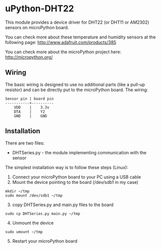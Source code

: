 uPython-DHT22
=============

This module provides a device driver for DHT22 (or DHT11 or AM2302) sensors on microPython board.

You can check more about these temperature and humidity sensors at the following page: http://www.adafruit.com/products/385

You can check more about the microPython project here: http://micropython.org/

Wiring
------

The basic wiring is designed to use no additional parts (like a pull-up resistor) and can be directly put to the microPython board.
The wiring:

```
Sensor pin | board pin
-----------+----------
    VDD    |    3.3v
    DTA    |    Y2
    GND    |    GND
```

Installation
------------
There are two files:
* DHTSeries.py - the module implementing communication with the sensor

The simplest installation way is to follow these steps (Linux):

1. Connect your microPython board to your PC using a USB cable
2. Mount the device pointing to the board (/dev/sdb1 in my case)
  ```
  mkdir ~/tmp
  sudo mount /dev/sdb1 ~/tmp
  ```
3. copy DHTSeries.py and main.py files to the board
  ```
  sudo cp DHTSeries.py main.py ~/tmp
  ```
4. Unmount the device
  ```
  sudo umount ~/tmp
  ```
5. Restart your microPython board

